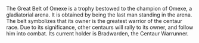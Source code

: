 The Great Belt of Omexe is a trophy bestowed to the champion of Omexe, a gladiatorial arena. It is obtained by being the last man standing in the arena. The belt symbolizes that its owner is the greatest warrior of the centaur race. Due to its significance, other centaurs will rally to its owner, and follow him into combat. Its current holder is Bradwarden, the  Centaur Warrunner.
